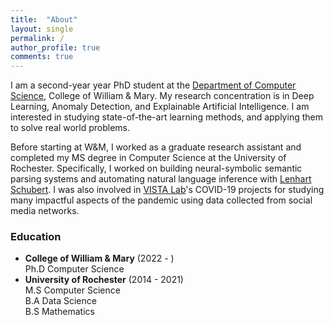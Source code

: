 ```yaml
---
title:  "About"
layout: single
permalink: /
author_profile: true
comments: true
---
```


I am a second-year year PhD student at the [Department of Computer Science](https://www.wm.edu/as/computerscience/index.php), College of William & Mary. My research concentration is in Deep Learning, Anomaly Detection, and Explainable Artificial Intelligence. I am interested in studying state-of-the-art learning methods, and applying them to solve real world problems.

Before starting at W&M, I worked as a graduate research assistant and completed my MS degree in Computer Science at the University of Rochester. Specifically, I worked on building neural-symbolic semantic parsing systems and automating natural language inference with [Lenhart Schubert](https://www.cs.rochester.edu/~schubert/). I was also involved in [VISTA Lab](https://www.cs.rochester.edu/u/jluo/#VISTA)'s COVID-19 projects for studying many impactful aspects of the pandemic using data collected from social media networks.

### Education

- **College of William & Mary** (2022 - )<br/>Ph.D Computer Science
- **University of Rochester** (2014 - 2021)<br/>M.S Computer Science<br/>B.A Data Science<br/>B.S Mathematics

